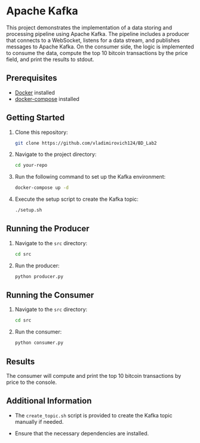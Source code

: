 # Apache Kafka

This project demonstrates the implementation of a data storing and processing pipeline using Apache Kafka. The pipeline includes a producer that connects to a WebSocket, listens for a data stream, and publishes messages to Apache Kafka. On the consumer side, the logic is implemented to consume the data, compute the top 10 bitcoin transactions by the price field, and print the results to stdout.

## Prerequisites

- [Docker](https://www.docker.com/) installed
- [docker-compose](https://docs.docker.com/compose/install/) installed

## Getting Started

1. Clone this repository:

    ```bash
    git clone https://github.com/vladimirovich124/BD_Lab2
    ```

2. Navigate to the project directory:

    ```bash
    cd your-repo
    ```

3. Run the following command to set up the Kafka environment:

    ```bash
    docker-compose up -d
    ```

4. Execute the setup script to create the Kafka topic:

    ```bash
    ./setup.sh
    ```

## Running the Producer

1. Navigate to the `src` directory:

    ```bash
    cd src
    ```

2. Run the producer:

    ```bash
    python producer.py
    ```

## Running the Consumer

1. Navigate to the `src` directory:

    ```bash
    cd src
    ```

2. Run the consumer:

    ```bash
    python consumer.py
    ```

## Results

The consumer will compute and print the top 10 bitcoin transactions by price to the console.

## Additional Information

- The `create_topic.sh` script is provided to create the Kafka topic manually if needed.

- Ensure that the necessary dependencies are installed.
